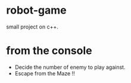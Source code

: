 # robot-game
small project on c++.


# from the console

* Decide the number of enemy to play against.
* Escape from the Maze !!
